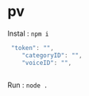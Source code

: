 # pv

 Instal :  ```npm i```
 
 
```js
 "token": "",
    "categoryID": "",
    "voiceID": "",
    
   ```
   
  
  Run :  ```node .```
